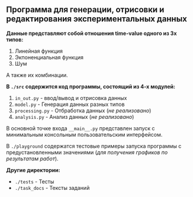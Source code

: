## Программа для генерации, отрисовки и редактирования экспериментальных данных

__Данные представляют собой отношения time-value одного из 3х типов:__
1) Линейная функция
2) Экпоненциальная функция
3) Шум

А также их комбинации.

__В `./src` содержится код программы, состоящий из 4-х модулей:__
1) `in_out.py` - ввод/вывод и отрисовка данных
2) `model.py` - Генерация данных разных типов
3) `processing.py` - Отбработка данных (*не реализовано*)
4) `analysis.py` - Анализ данных (*не реализовано*)

В основной точке входа `__main__.py` представлен запуск с минимальным
консольным пользовательским интерфейсом.

В `./playground` содержатся тестовые примеры запуска программы с предустановленными значениями
(*для получения графиков по результатам работ*).

__Другие директории:__
* `./tests` - Тесты
* `./task_docs` - Тексты заданий
